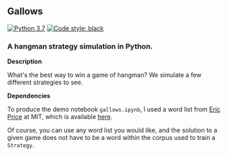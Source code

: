 ## Gallows

[![Python 3.7](https://img.shields.io/badge/python-3.7-blue.svg)](https://www.python.org/downloads/release/python-360/) [![Code style: black](https://img.shields.io/badge/code%20style-black-000000.svg)](https://github.com/ambv/black) 

### A hangman strategy simulation in Python.

**Description**

What's the best way to win a game of hangman? We simulate a few different strategies to see.

**Dependencies**

To produce the demo notebook `gallows.ipynb`, I used a word list from [Eric Price](http://www.cs.utexas.edu/~ecprice/) at MIT, which is available [here](http://www.mit.edu/~ecprice/wordlist.10000). 

Of course, you can use any word list you would like, and the solution to a given game does not have to be a word within the corpus used to train a `Strategy`.

